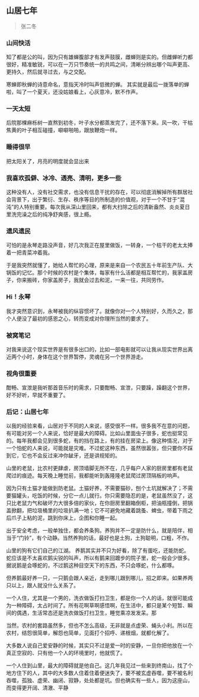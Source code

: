 ## 山居七年
> 张二冬

### 山间快活

知了都是公的叫，因为只有雄蝉腹部才有发声鼓膜，雌蝉则是实的。但雌蝉听力都很好，精准敏锐，可以在一万只节奏统一的共鸣之间，清晰分辨出哪个叫声更高、更持久，然后就寻过去，与之交配。

寒蝉即秋蝉的诗意命名，意指天冷时叫声低微的蝉。
其实就是最后一拨落单的蝉啦，叫了一个夏天，还没姑娘看上，心灰意冷，默不作声。


### 一天太短

后院那棵麻栎树一直熬到初冬，叶子水分都蒸发完了，还不落下来。风一吹，干枯焦黄的叶子相互碰撞，噼噼啪啪，跟放鞭炮一样。


### 睡得很早

把太阳关了，月亮的明度就会显出来


### 我喜欢孤僻、冰冷、透亮、清明，更多一些

这种没有人，没有社交需求，也没有信息干扰的存在，可以彻底消解掉所有群居社会背景下，出于繁衍、生存、秩序等目的所制造的价值观，对于一个不甘于“混沌”的人特别重要。每次我从深山里回来，都有大扫除之后的清新盎然、炎炎夏日里洗完澡之后的纯净舒爽感，很上瘾。

### 遗风遗民

可怕的是永琴走路没声音，好几次我正在屋里做饭，一转身，一个枯干的老太太捧着一把青菜冲着我。

于是我突然就懂了，她给人帮忙的心理，原来是来自一个农民五十年前生产队、大锅饭的记忆。那个时候的农村是个集体，每家有什么活都是相互帮忙的，我家盖房子，你来搬砖，你家盖房子，我就会过去和泥，一来一往，共同劳作。

### Hi！永琴

我才突然意识到，永琴被我的纵容惯坏了。就像你对一个人特别好，久而久之，那个人便没了最初的感恩之心，转而变成对你理所当然的要求了。

### 被窝笔记

对我来说这个现实世界是有很多出口的，比如一部电影就可以让我从现实世界出离近两个小时，身体在这个世界暂停，灵魂在另一个世界游走。

### 视角很重要

酣畅、宣泄是我听那首音乐时的需求，只要酣畅、宣泄，只要躁，躁翻这个世界，好不好听，早就不重要了。

### 后记：山居七年

以我的经验来看，山居对于不同的人来说，感受很不一样。很多我不在意的问题，有可能对另一个人来说，恰好是最大的障碍。比如山里面虫子很多，蛇也挺常见的。每年我都会见到很多蛇，有的挡在路上，有的挂在房梁上。像这种情况，对于一个怕蛇的人来说，可能就是灾难。不过蛇这种东西，虽然很嚣张，但只要你不踩到它，它也不会反过来冲你龇牙，还是讲规矩的。

山里的老鼠，比农村更肆虐，房顶墙脚无所不在，几乎每户人家的厨房里都有老鼠爬过的痕迹。每天晚上睡觉前，我都能听到轰隆隆老鼠爬过房顶隔板的响声。

因为只有土猫才能做到防老鼠。土猫好养，不需要猫砂，刨个土坑就解决了；不需要猫罐头，吃饭的时候，分它一点儿就行。你只需要隐忍的是，老鼠虽然没了，这只比老鼠力气和破坏力大很多倍的家伙，在你厨房里翻箱倒柜，把油瓶撞倒，把锅盖掀翻，把垃圾桶里的垃圾扒满一地；它不可避免地藏着跳蚤、蜱虫，带着下雨之后爪子上粘的泥，跳到你床上，企图和你睡一起。

出于安全考虑，一般单独住，都会养条狗。养狗并不一定是防什么，就是陪伴，相当于“门铃”，有个动静。当然养狗的话，最好也是土狗，土狗聪明，口粗，不作。

山里的狗有它们自己的江湖。
养鹅其实并不只为好看，除了有蛋吃，还能防蛇。蛇应该是不太喜欢鹅尖锐的叫声，所以有鹅来回踱步的院子里，蛇一般会少很多。据说鹅是会啄蛇的，不过鹅这种目空天下的东西，不只会啄蛇，什么都啄。

但养鹅最好养一只，一只鹅会跟人亲近，走到哪儿跟到哪儿，招之即来。如果养两只以上，跟人就没什么关系了。

一个人住，尤其是一个男的，洗衣做饭打扫卫生，都是你一个人的话，就很可能成为一种障碍，太占时间了。所有花啊草啊感悟啊，在生活中，都只是某个短暂、瞬间的偶遇，生活常态还是洗衣做饭打扫卫生，睡觉乘凉发发呆。那

当然，农村的套路虽然多，但也不怎么高级，无非就是点虚荣、蝇头小利。所以在农村，结怨很简单，解怨也简单，见面打个招呼、递根烟，就都化解了。

大多数人说自己爱安静的时候，其实只不过是爱一时的安静，一旦你把他放在一个真正空寂的、只有他一个人的环境里时，他就慌了。

一个人住到山里，最大的障碍就是他自己。这几年我见过一些来到终南山，找了个地方住下的人，其中的大多数人住着住着便迷失了，要不被玄虚吞噬，要不被名利吞噬，孤独、虚荣、幽闭、寂静，处处都是坑。但也确实有一些人，因为这座山，而变得更开阔、清澈、平静